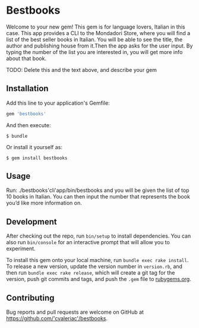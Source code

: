 # Bestbooks

Welcome to your new gem! This gem is for language lovers, Italian in this case. This app provides a CLI to the Mondadori Store, where you will find a list of the best seller books in Italian. You will be able to see the title, the author and publishing house from it.Then the app asks for the user input. By typing the number of the list you are interested in, you will get more info about that book.

TODO: Delete this and the text above, and describe your gem

## Installation

Add this line to your application's Gemfile:

```ruby
gem 'bestbooks'
```

And then execute:

    $ bundle

Or install it yourself as:

    $ gem install bestbooks

## Usage

Run: ./bestbooks'cli'app/bin/bestbooks and you will be given the list of top 10 books in Italian. You can then input the number that represents the book you’d like more information on.
## Development

After checking out the repo, run `bin/setup` to install dependencies. You can also run `bin/console` for an interactive prompt that will allow you to experiment.

To install this gem onto your local machine, run `bundle exec rake install`. To release a new version, update the version number in `version.rb`, and then run `bundle exec rake release`, which will create a git tag for the version, push git commits and tags, and push the `.gem` file to [rubygems.org](https://rubygems.org).

## Contributing

Bug reports and pull requests are welcome on GitHub at https://github.com/'cvaleriac'/bestbooks.
